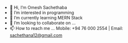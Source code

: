 - 👋 Hi, I’m Omesh Sachethaba
- 👀 I’m interested in programming
- 🌱 I’m currently learning MERN Stack
- 💞️ I’m looking to collaborate on ...
- 📫 How to reach me ... Mobile: +94 76 000 2554 | Email: sachethana12@gmail.com

<!---
IT21143236/IT21143236 is a ✨ special ✨ repository because its `README.md` (this file) appears on your GitHub profile.
You can click the Preview link to take a look at your changes.
--->
